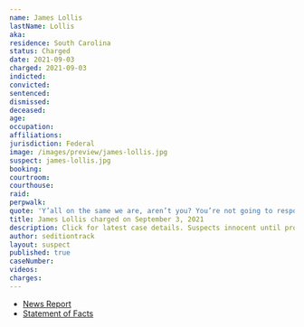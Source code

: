 ```yaml
---
name: James Lollis
lastName: Lollis
aka:
residence: South Carolina
status: Charged
date: 2021-09-03
charged: 2021-09-03
indicted:
convicted:
sentenced:
dismissed:
deceased:
age:
occupation:
affiliations:
jurisdiction: Federal
image: /images/preview/james-lollis.jpg
suspect: james-lollis.jpg
booking:
courtroom:
courthouse:
raid:
perpwalk:
quote: 'Y’all on the same we are, aren’t you? You’re not going to respond? You’re not on the same team?'
title: James Lollis charged on September 3, 2021
description: Click for latest case details. Suspects innocent until proven guilty.
author: seditiontrack
layout: suspect
published: true
caseNumber:
videos:
charges:
---
```

- [News Report](https://www.foxcarolina.com/news/fbi-upstate-man-arrested-for-taking-part-in-riot-at-u-s-capitol-building/article_2eec20da-10eb-11ec-855b-f7b78801b6b8.html)
- [Statement of Facts](https://extremism.gwu.edu/sites/g/files/zaxdzs2191/f/James%20Douglas%20Lollis%20Jr%20Criminal%20Complaint%20and%20Statement%20of%20Facts.pdf)
